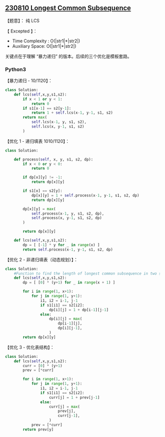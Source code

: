 ## [230810 Longest Common Subsequence](https://practice.geeksforgeeks.org/problems/longest-common-subsequence-1587115620/1)

【题意】： 纯 LCS

【 Excepted 】：
- Time Complexity : O(|str1|*|str2|)
- Auxiliary Space: O(|str1|*|str2|)

关键点在于理解 “暴力递归” 的版本。后续的三个优化是模板套路。

### Python3

【暴力递归 - 10/1120】：
```py
class Solution:
    def lcs(self,x,y,s1,s2):
        if x < 1 or y < 1:
            return 0
        if s1[x-1] == s2[y-1]:
            return 1 + self.lcs(x-1, y-1, s1, s2)
        return max(
            self.lcs(x-1, y, s1, s2),
            self.lcs(x, y-1, s1, s2)
        )
```

【优化 1 - 递归填表 1010/1120】：
```py
class Solution:

    def process(self, x, y, s1, s2, dp):
        if x < 0 or y < 0:
            return 0

        if dp[x][y] != -1:
            return dp[x][y]

        if s1[x] == s2[y]:
            dp[x][y] = 1 + self.process(x-1, y-1, s1, s2, dp)
            return dp[x][y]

        dp[x][y] = max(
            self.process(x-1, y, s1, s2, dp),
            self.process(x, y-1, s1, s2, dp)
        )

        return dp[x][y]

    def lcs(self,x,y,s1,s2):
        dp = [ [-1] * y for _ in range(x) ]
        return self.process(x-1, y-1, s1, s2, dp)
```

【优化 2 - 非递归填表（动态规划）】：
```py
class Solution:
    #Function to find the length of longest common subsequence in two strings.
    def lcs(self,x,y,s1,s2):
        dp = [ [0] * (y+1) for _ in range(x + 1) ]

        for i in range(1, x+1):
            for j in range(1, y+1):
                i1, i2 = i-1, j-1
                if s1[i1] == s2[i2]:
                    dp[i][j] = 1 + dp[i-1][j-1]
                else:
                    dp[i][j] = max(
                        dp[i-1][j],
                        dp[i][j-1],
                    )
        return dp[x][y]
```

【优化 3 - 优化表结构】：
```py
class Solution:
    def lcs(self,x,y,s1,s2):
        curr = [0] * (y+1)
        prev = [*curr]

        for i in range(1, x+1):
            for j in range(1, y+1):
                i1, i2 = i-1, j-1
                if s1[i1] == s2[i2]:
                    curr[j] = 1 + prev[j-1]
                else:
                    curr[j] = max(
                        prev[j],
                        curr[j-1],
                    )
            prev = [*curr]
        return prev[y]
```